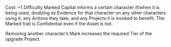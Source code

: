 Cost: +1 Difficulty
Marked Capital informs a certain character if/when it is being used, doubling as Evidence for that character on any other characters using it, any Actions they take, and any Projects it is invoked to benefit. The Marked trait is Confidential even if the Asset is not.

Removing another character’s Mark increases the required Tier of the upgrade Project.
